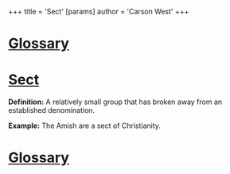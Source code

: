 +++
 title = 'Sect'
[params]
	author = 'Carson West'
+++
# [Glossary](./../glossary/)

# [Sect](./../sect/) 
**Definition:** A relatively small group that has broken away from an established denomination.

**Example:**  The Amish are a sect of Christianity.

# [Glossary](./../glossary/)